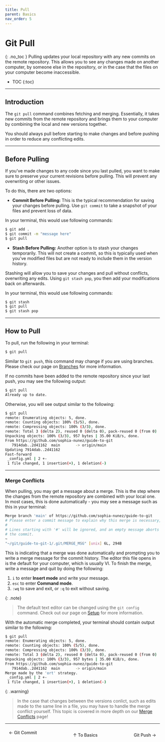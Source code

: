 ```yaml
---
title: Pull
parent: Basics
nav_order: 5
---
```

# Git Pull
{: .no_toc }
Pulling updates your local repository with any new commits on the remote repository. This allows you to see any changes made on another computer, by someone else in the repository, or in the case that the files on your computer become inaccessible.

- TOC
{:toc}

---

## Introduction
The `git pull` command combines fetching and merging. Essentially, it takes new commits from the remote repository and brings them to your computer by combining the local and new versions together. 

You should always pull before starting to make changes and before pushing in order to reduce any conflicting edits.

---

## Before Pulling
If you've made changes to any code since you last pulled, you want to make sure to preserve your current revisions before pulling. This will prevent any overwriting or other issues.

To do this, there are two options:

- **Commit Before Pulling:**
This is the typical recommendation for saving your changes before pulling. Use `git commit` to take a snapshot of your files and prevent loss of data.

In your terminal, this would use following commands:

```bash
$ git add .
$ git commit -m "message here"
$ git pull
```

- **Stash Before Pulling:**
Another option is to stash your changes temporarily. This will not create a commit, so this is typically used when you've modified files but are not ready to include them in the version history. 

Stashing will allow you to save your changes and pull without conflicts, overwriting any edits. Using `git stash pop`, you then add your modifications back on afterwards.

In your terminal, this would use following commands:

```bash
$ git stash
$ git pull
$ git stash pop
```

---

## How to Pull
To pull, run the following in your terminal:

```bash
$ git pull
```

Similar to `git push`, this command may change if you are using branches. Please check our page on [Branches](https://sophia-nunez.github.io/guide-to-git/docs/advanced/branches.html) for more information.

If no commits have been added to the remote repository since your last push, you may see the following output:

```bash
$ git pull
Already up to date.
```

Otherwise, you will see output similar to the following:

```bash
$ git pull
remote: Enumerating objects: 5, done.
remote: Counting objects: 100% (5/5), done.
remote: Compressing objects: 100% (3/3), done.
remote: Total 3 (delta 2), reused 0 (delta 0), pack-reused 0 (from 0)  
Unpacking objects: 100% (3/3), 957 bytes | 35.00 KiB/s, done.
From https://github.com/sophia-nunez/guide-to-git
   7914dab..2d41162  main       -> origin/main
Updating 7914dab..2d41162
Fast-forward
 _config.yml | 2 +-
 1 file changed, 1 insertion(+), 1 deletion(-)
```

---

### Merge Conflicts
When pulling, you may get a message about a merge. This is the step where the changes from the remote repository are combined with your local one. In most cases, this is done automatically - you may see a message such as this in your terminal:

```bash
Merge branch 'main' of https://github.com/sophia-nunez/guide-to-git
# Please enter a commit message to explain why this merge is necessary,# especially if it merges an updated upstream into a topic branch.     
#
# Lines starting with '#' will be ignored, and an empty message aborts
# the commit.
~                                                                      ~                                                                      ~                                                                      ~                                                                      ~                                                                      .git/MERGE_MSG [unix] (16:08 13/04/2025)                        1,1 All
"~/git/guide-to-git-1/.git/MERGE_MSG" [unix] 6L, 294B
```
This is indicating that a merge was done automatically and prompting you to write a merge message for the commit history. The editor this file opens in is the default for your computer, which is usually VI. To finish the merge, write a message and quit by doing the following:
1. `i` to enter **Insert mode** and write your message.
2. `esc` to enter **Command mode**.
3. `:wq` to save and exit, or `:q` to exit without saving.

{: .note}
> The default text editor can be changed using the `git config` command. Check out our page on [Setup](https://sophia-nunez.github.io/guide-to-git/docs/basics/configuration.html) for more information.

With the automatic merge completed, your terminal should contain output similar to the following:

```bash
$ git pull
remote: Enumerating objects: 5, done.
remote: Counting objects: 100% (5/5), done.
remote: Compressing objects: 100% (3/3), done.
remote: Total 3 (delta 2), reused 0 (delta 0), pack-reused 0 (from 0)  
Unpacking objects: 100% (3/3), 957 bytes | 35.00 KiB/s, done.
From https://github.com/sophia-nunez/guide-to-git
   7914dab..2d41162  main       -> origin/main
Merge made by the 'ort' strategy.
 _config.yml | 2 +-
 1 file changed, 1 insertion(+), 1 deletion(-)
```

{: .warning}
> In the case that changes between the versions conlict, such as edits made to the same line in a file, you may have to handle the merge conflict yourself. This topic is covered in more depth on our [Merge Conflicts](https://sophia-nunez.github.io/guide-to-git/docs/intermediate/merge.html) page!

<hr/>

<div style="display: flex; justify-content: space-between;">
  <a href="/guide-to-git/docs/basics/commit.html" 
     style="padding: 6px 12px; border-radius: 4px; text-decoration: none; color: #333; font-weight: 500; transition: background-color 0.2s;" 
     onmouseover="this.style.backgroundColor='#f5f6fa'" 
     onmouseout="this.style.backgroundColor='transparent'">
     ← Git Commit
  </a>

  <a href="/guide-to-git/docs/basics/" 
     style="padding: 6px 12px; border-radius: 4px; text-decoration: none; color: #333; font-weight: 500; transition: background-color 0.2s;" 
     onmouseover="this.style.backgroundColor='#f5f6fa'" 
     onmouseout="this.style.backgroundColor='transparent'">
     ↑ To Basics
  </a>

  <a href="/guide-to-git/docs/basics/push.html" 
     style="padding: 6px 12px; border-radius: 4px; text-decoration: none; color: #333; font-weight: 500; transition: background-color 0.2s;" 
     onmouseover="this.style.backgroundColor='#f5f6fa'" 
     onmouseout="this.style.backgroundColor='transparent'">
     Git Push →
  </a>
</div>